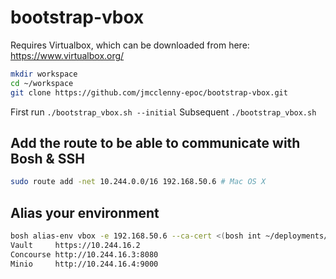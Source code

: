 # bootstrap-vbox

Requires Virtualbox, which can be downloaded from here: https://www.virtualbox.org/

```bash
mkdir workspace
cd ~/workspace
git clone https://github.com/jmcclenny-epoc/bootstrap-vbox.git
```

First run `./bootstrap_vbox.sh --initial`
Subsequent `./bootstrap_vbox.sh`

## Add the route to be able to communicate with Bosh & SSH

```bash
sudo route add -net 10.244.0.0/16 192.168.50.6 # Mac OS X
```

## Alias your environment

```bash
bosh alias-env vbox -e 192.168.50.6 --ca-cert <(bosh int ~/deployments/vbox/bosh-creds.yml --path /director_ssl/ca)
Vault     https://10.244.16.2
Concourse http://10.244.16.3:8080
Minio     http://10.244.16.4:9000
```
